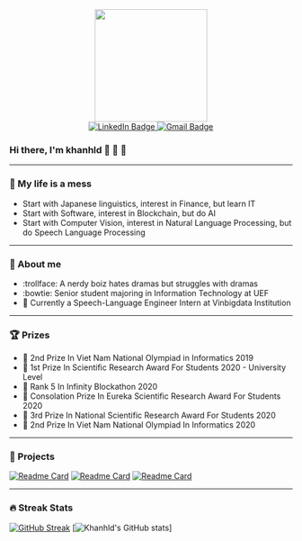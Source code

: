 <div id="header" align="center">
  <img src="https://media.giphy.com/media/dWfMYHHOmHoWi2oSOm/giphy-downsized-large.gif" width="200"/>
  <div id="badges">
  <a href="https://www.linkedin.com/in/khanhld257/">
    <img src="https://img.shields.io/badge/LinkedIn-blue?style=for-the-badge&logo=linkedin&logoColor=white" alt="LinkedIn Badge"/>
  </a>
  <a href="khanhld218@uef.edu.vn">
    <img src="https://img.shields.io/badge/Gmail-D14836?style=for-the-badge&logo=gmail&logoColor=white" alt="Gmail Badge"/>
  </a>
</div>
  <img src="https://komarev.com/ghpvc/?username=khanld&style=flat-square&color=blue" alt=""/>
</div>

### Hi there, I'm khanhld :clap: :clap: :clap:

---
### :pig_nose: My life is a mess
- Start with Japanese linguistics,  interest in Finance, but learn IT
- Start with Software, interest in  Blockchain, but do AI
- Start with Computer Vision, interest in  Natural Language Processing, but do Speech Language Processing

---
### :boy: About me
- :trollface: A nerdy boiz hates dramas but struggles with dramas
- :bowtie: Senior student majoring in Information Technology at UEF
- :office: Currently a Speech-Language Engineer Intern at Vinbigdata Institution

---
### :trophy: Prizes
- :2nd_place_medal: 2nd Prize In Viet Nam National Olympiad in Informatics 2019
- :1st_place_medal: 1st Prize In Scientific Research Award For Students 2020 - University Level
- :tada: Rank 5 In Infinity Blockathon 2020
- :tada: Consolation Prize In Eureka Scientific Research Award For Students 2020
- :3rd_place_medal: 3rd Prize In National Scientific Research Award For Students 2020
- :2nd_place_medal: 2nd Prize In Viet Nam National Olympiad In Informatics 2020

---
### :file_folder: Projects
[![Readme Card](https://github-readme-stats.vercel.app/api/pin/?username=khanld&repo=ASR-Wav2vec-Finetune&theme=dark)](https://github.com/khanld/ASR-Wav2vec-Finetune)
[![Readme Card](https://github-readme-stats.vercel.app/api/pin/?username=khanld&repo=Vietnamese-ASR-Released-Model&theme=dark)](https://github.com/khanld/Vietnamese-ASR-Released-Model)
[![Readme Card](https://github-readme-stats.vercel.app/api/pin/?username=khanld&repo=Dynamic-Mixing&theme=dark)](https://github.com/khanld/Dynamic-Mixing)


---
### :fire: Streak Stats
[![GitHub Streak](https://github-readme-streak-stats.herokuapp.com/?user=khanld&theme=dark)](https://git.io/streak-stats)
[![Khanhld's GitHub stats](https://github-readme-stats.vercel.app/api?username=khanld&show_icons=true&theme=radical)]
